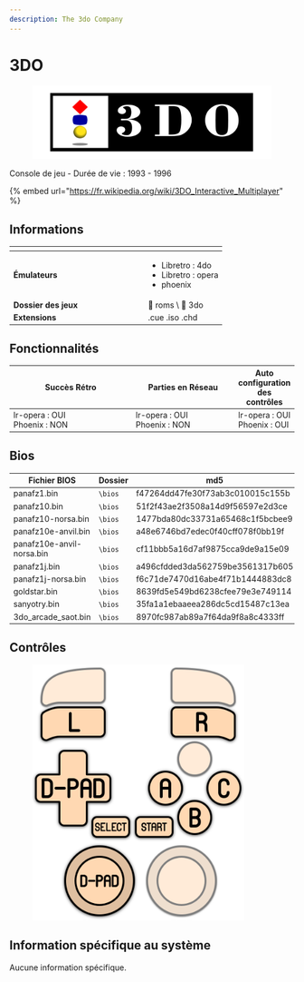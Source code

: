 ```yaml
---
description: The 3do Company
---
```


# 3DO

<div align="left"><figure><img src="https://raw.githubusercontent.com/fabricecaruso/es-theme-carbon/5149a33eed46b2af638b06119397d4023b75131f/art/logos/3do.svg" alt=""><figcaption></figcaption></figure></div>

Console de jeu - Durée de vie : 1993 - 1996

{% embed url="https://fr.wikipedia.org/wiki/3DO_Interactive_Multiplayer" %}

## Informations

<table data-header-hidden><thead><tr><th width="224"></th><th></th></tr></thead><tbody><tr><td><strong>Émulateurs</strong></td><td><ul><li>Libretro : 4do</li><li>Libretro : opera</li><li>phoenix</li></ul></td></tr><tr><td><strong>Dossier des jeux</strong></td><td><span data-gb-custom-inline data-tag="emoji" data-code="1f4c2">📂</span> roms \ <span data-gb-custom-inline data-tag="emoji" data-code="1f4c2">📂</span> 3do</td></tr><tr><td><strong>Extensions</strong></td><td>.cue .iso .chd</td></tr></tbody></table>

## Fonctionnalités

<table><thead><tr><th width="245">Succès Rétro</th><th width="200">Parties en Réseau</th><th>Auto configuration des contrôles</th></tr></thead><tbody><tr><td>lr-opera : OUI<br>Phoenix : NON</td><td>lr-opera : OUI<br>Phoenix : NON</td><td>lr-opera : OUI<br>Phoenix : OUI</td></tr></tbody></table>

## Bios

<table><thead><tr><th width="243">Fichier BIOS</th><th width="135">Dossier</th><th>md5</th></tr></thead><tbody><tr><td>panafz1.bin</td><td><code>\bios</code></td><td>f47264dd47fe30f73ab3c010015c155b</td></tr><tr><td>panafz10.bin</td><td><code>\bios</code></td><td>51f2f43ae2f3508a14d9f56597e2d3ce</td></tr><tr><td>panafz10-norsa.bin</td><td><code>\bios</code></td><td>1477bda80dc33731a65468c1f5bcbee9</td></tr><tr><td>panafz10e-anvil.bin</td><td><code>\bios</code></td><td>a48e6746bd7edec0f40cff078f0bb19f</td></tr><tr><td>panafz10e-anvil-norsa.bin</td><td><code>\bios</code></td><td>cf11bbb5a16d7af9875cca9de9a15e09</td></tr><tr><td>panafz1j.bin</td><td><code>\bios</code></td><td>a496cfdded3da562759be3561317b605</td></tr><tr><td>panafz1j-norsa.bin</td><td><code>\bios</code></td><td>f6c71de7470d16abe4f71b1444883dc8</td></tr><tr><td>goldstar.bin</td><td><code>\bios</code></td><td>8639fd5e549bd6238cfee79e3e749114</td></tr><tr><td>sanyotry.bin</td><td><code>\bios</code></td><td>35fa1a1ebaaeea286dc5cd15487c13ea</td></tr><tr><td>3do_arcade_saot.bin</td><td><code>\bios</code></td><td>8970fc987ab89a7f64da9f8a8c4333ff</td></tr></tbody></table>

## Contrôles

<div align="left"><figure><img src="https://github.com/RetroBat-Official/retrobat-tattoos/blob/main/default/3do.png?raw=true" alt="" width="375"><figcaption></figcaption></figure></div>

## Information spécifique au système

Aucune information spécifique.
